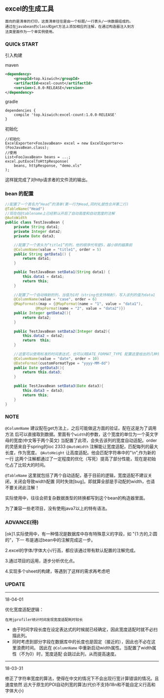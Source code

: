 ## excel的生成工具

    面向的是清单的打印，这类清单往往是由一个标题/一行表头/一块数据组成的。
    通过在javabean的class和get方法上添加相应的注解，在通过构造器注入到方
    法类里面作为一个单实例使用。
   
   
### QUICk START 
引入构建

maven
```xml
<dependency>
    <groupId>top.kiswich</groupId>
    <artifactId>excel-count</artifactId>
    <version>1.0.0-RELEASE</version>
</dependency>
```
    
gradle
```
dependencies {
    compile 'top.kiswich:excel-count:1.0.0-RELEASE'
}
```


初始化

```
//初始化
ExcelExporter<FooJavaBean> excel = new ExcelExporter<>(FooJavaBean.class);
//使用
List<FooJavaBean> beans = ...;
excel.putExcelToHttpResponse(
    beans, httpResponse, "demo.xls"
);
```
  
这样就完成了对http请求者的文件流的输出。

### bean 的配置
```java
//配置了一个表名为“Head”的清单(第一行为Head,同时礼貌性合并第二行)
@TableName("Head")
//现在在@tablename上已经默认开启了自动高度和自动宽度的注解
@AutoWidth
public class TestJavaBean {
    private String data1;
    private Integer data2;
    private Date data3;

    //配置了一个表头为“title1”的列，他的顺序代号是5，越小排的越靠前
    @ColumnName(value = "title1", order = 5)
    public String getData1() {
        return data1;
    }

    public TestJavaBean setData1(String data1) {
        this.data1 = data1;
        return this;
    }
    
    //配置了一个自动映射的列，当值为1时（string也支持映射），写入该列的值为data1
    @ColumnName(value = "case", order = 6)
    @MapFormats(map = {@MapFormat(name = "1", value = "data1"),
              @MapFormat(name = "2", value = "data2")})
    public Integer getData2(){
        return data2;
    }
    
    public TestJavaBean setData2(Integer data2){
        this.data2 = data2;
        return  this;
    }
    
    //这里可以使用标准的时间表达式，也可以用DATE_FORMAT_TYPE 配置这里给出的几种常用表达式 默认为(yyyy-MM-dd HH:mm:ss)
    @ColumnName(value = "date", order = 10)
    @DateFormat(customFormatType = "yyyy-MM-dd")
    public Date getData3(){
        return this.data3;
    }
    
    public TestJavaBean setData3(Date data3){
        this.data3 = data3;
        return this;
    }
}
```   


### NOTE

`@ColumnName` 建议配在get方法上，之后可能做这方面的验证。配在这是为了调用方法
后可以直接取到数据。里面有个`width`的参数，这个宽度的单位为一个英文字母的宽度(中文等于两个英文)
当配置了此项，会失去该列的宽度自动适配。order的灵感来自于spring的ioc 2333
`@AutoWidth` 注解能让宽度适配，匹配每列的最大长度，作为宽度。
`@AutoHeight` 让高度适配。他会匹配字符串中的"\n",作为新的一行
这两个注解都通过了一定程度的优化（写死）提高了部分性能，现在是初始化占了比较大的时间。

`@TableName` 这里就包括了两个自动适配，基于目前的逻辑，宽度适配不建议关闭，关闭会导致width配置
同时失效[bug]。即就算全部是手动配的width，也请不要关闭此注解！

实际使用中，往往会把复杂数据类型的转换都写到这个bean的构造器里面。

为了兼容一些老项目，没有使用java7以上的特有语法。

### ADVANCE(待)

[ok]1.实际使用中，有一种情况是数据库中存有特殊意义的字段，如 "{1:方的,2:圆的"，下一
布是通过bean中的注解完成这一步。

2.excel的字体/字体大小/行高，都应该通过带有默认配置的注解完成。

3.通过项目的运用，逐步分析优化点。

4.实现多个sheet的构建，等遇到了这样的需求再考虑吧

### UPDATE

---
18-04-01

优化宽度适配逻辑：
    
    在用jprofiler统计时间发现宽度适配耗时较长

+ 由于时间字段长度在设定表达式的时候就已经确定，因此宽度适配时就不必扫描此列。
+ 同时考虑到部分字段在数据库中的长度也是固定（接近的），因此也不必在这里浪费时间。
    因此在 `@ColumnName` 中重新启动width属性。当配置了width属性（不为0）时，宽度适配
    会跳过此列，从而提高速度。

---
18-03-31

修正了字符串宽度的算法，使得在中文的情况下不会出现行宽计算错误的情况。且速度依然
远大于原生的POI自动列宽的算法(代价不支持i18n和不能自定义行高和字体大小)

